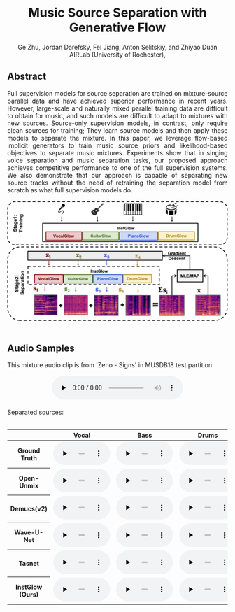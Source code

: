 # <center>Music Source Separation with Generative Flow</center>

<center>Ge Zhu, Jordan Darefsky, Fei Jiang, Anton Selitskiy, and Zhiyao Duan</center>
<center>AIRLab (University of Rochester), </center>


## Abstract

<div style="text-align: justify"> Full supervision models for source separation are trained on mixture-source parallel data and have achieved superior performance in recent years. However, large-scale and naturally mixed parallel training data are difficult to obtain for music, and such models are difficult to adapt to mixtures with new sources. Source-only supervision models, in contrast, only require clean sources for training; They learn source models and then apply these models to separate the mixture. In this paper, we leverage flow-based implicit generators to train music source priors and likelihood-based objectives to separate music mixtures. Experiments show that in singing voice separation and music separation tasks, our proposed approach achieves competitive performance to one of the full supervision systems. We also demonstrate that our approach is capable of separating new source tracks without the need of retraining the separation model from scratch as what full supervision models do. </div> 

<br>
<center><img src="images/diagram.png" width="600"></center>
<br>

## Audio Samples

<div style="text-align: justify"> This mixture audio clip is from 'Zeno - Signs' in MUSDB18 test partition: </div> 
<br>
<center><audio controls="" preload="none">
  <source src="demo/mixture-1.wav">
</audio></center>
<br>
<div style="text-align: justify"> Separated sources: </div> 
<br>
<table align="center">
  <thead>
    <tr>
      <th> </th>
      <th>Vocal</th>
      <th>Bass</th>
      <th>Drums</th>
      <th>Other</th>
    </tr>
  </thead>
  <tbody>
    <tr>
      <th>Ground Truth</th>
      <td><audio controls="" preload="none" style="width: 130px;">
            <source src="demo/GT/vocals_cut.wav"></audio></td>
      <td><audio controls="" preload="none" style="width: 130px;">
            <source src="demo/GT/bass_cut.wav"></audio></td>
      <td><audio controls="" preload="none" style="width: 130px;">
            <source src="demo/GT/drums_cut.wav"></audio></td>
      <td><audio controls="" preload="none" style="width: 130px;">
            <source src="demo/GT/other_cut.wav"></audio></td>
    </tr>
    <tr>
      <th>Open-Unmix</th>
      <td><audio controls="" preload="none" style="width: 130px;">
            <source src="demo/openunmix/1_vocals_22k_cut.wav"></audio></td>
      <td><audio controls="" preload="none" style="width: 130px;">
            <source src="demo/openunmix/1_bass_22k_cut.wav"></audio></td>
      <td><audio controls="" preload="none" style="width: 130px;">
            <source src="demo/openunmix/1_drums_22k_cut.wav"></audio></td>
      <td><audio controls="" preload="none" style="width: 130px;">
            <source src="demo/openunmix/1_other_22k_cut.wav"></audio></td>
    </tr>
    <tr>
      <th>Demucs(v2)</th>
      <td><audio controls="" preload="none" style="width: 130px;">
            <source src="demo/demucs/vocals_22k_cut.wav"></audio></td>
      <td><audio controls="" preload="none" style="width: 130px;">
            <source src="demo/demucs/bass_22k_cut.wav"></audio></td>
      <td><audio controls="" preload="none" style="width: 130px;">
            <source src="demo/demucs/drums_22k_cut.wav"></audio></td>
      <td><audio controls="" preload="none" style="width: 130px;">
            <source src="demo/demucs/other_22k_cut.wav"></audio></td>
    </tr>
    <tr>
      <th>Wave-U-Net</th>
      <td><audio controls="" preload="none" style="width: 130px;">
            <source src="demo/waveunet/mixture-1_vocals_22k_cut.wav"></audio></td>
      <td><audio controls="" preload="none" style="width: 130px;">
            <source src="demo/waveunet/mixture-1_bass_22k_cut.wav"></audio></td>
      <td><audio controls="" preload="none" style="width: 130px;">
            <source src="demo/waveunet/mixture-1_drums_22k_cut.wav"></audio></td>
      <td><audio controls="" preload="none" style="width: 130px;">
            <source src="demo/waveunet/mixture-1_other_22k_cut.wav"></audio></td>
    </tr>
    <tr>
      <th>Tasnet</th>
      <td><audio controls="" preload="none" style="width: 130px;">
            <source src="demo/tasnet/vocals_22k_cut.wav"></audio></td>
      <td><audio controls="" preload="none" style="width: 130px;">
            <source src="demo/tasnet/bass_22k_cut.wav"></audio></td>
      <td><audio controls="" preload="none" style="width: 130px;">
            <source src="demo/tasnet/drums_22k_cut.wav"></audio></td>
      <td><audio controls="" preload="none" style="width: 130px;">
            <source src="demo/tasnet/other_22k_cut.wav"></audio></td>
    </tr>
    <tr>
      <th>InstGlow (Ours)</th>
      <td><audio controls="" preload="none" style="width: 130px;">
            <source src="demo/instGlow/vocals_cut.wav"></audio></td>
      <td><audio controls="" preload="none" style="width: 130px;">
            <source src="demo/instGlow/bass_cut.wav"></audio></td>
      <td><audio controls="" preload="none" style="width: 130px;">
            <source src="demo/instGlow/drums_cut.wav"></audio></td>
      <td><audio controls="" preload="none" style="width: 130px;">
            <source src="demo/instGlow/other_cut.wav"></audio></td>
    </tr>
  </tbody>
</table>
